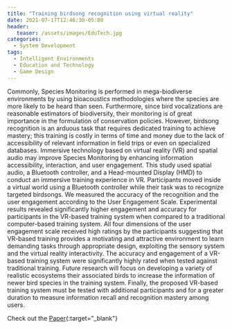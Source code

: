 ```yaml
---
title: "Training birdsong recognition using virtual reality"
date: 2021-07-17T12:46:30-05:00
header:
   teaser: /assets/images/EduTech.jpg
categories:
  - System Development
tags:
  - Intelligent Environments
  - Education and Technology 
  - Game Design
---
```


Commonly, Species Monitoring is performed in mega-biodiverse environments by using bioacoustics 
methodologies where the species are more likely to be heard than seen. Furthermore, since bird 
vocalizations are reasonable estimators of biodiversity, their monitoring is of great importance 
in the formulation of conservation policies. However, birdsong recognition is an arduous task that 
requires dedicated training to achieve mastery; this training is costly in terms of time and money 
due to the lack of accessibility of relevant information in field trips or even on specialized databases. 
Immersive technology based on virtual reality (VR) and spatial audio may improve Species Monitoring by 
enhancing information accessibility, interaction, and user engagement. This study used spatial audio, 
a Bluetooth controller, and a Head-mounted Display (HMD) to conduct an immersive training experience in VR. 
Participants moved inside a virtual world using a Bluetooth controller while their task was to recognize 
targeted birdsongs. We measured the accuracy of the recognition and the user engagement according to the 
User Engagement Scale. Experimental results revealed significantly higher engagement and accuracy for 
participants in the VR-based training system when compared to a traditional computer-based training system. 
All four dimensions of the user engagement scale received high ratings by the participants suggesting that 
VR-based training provides a motivating and attractive environment to learn demanding tasks through 
appropriate design, exploiting the sensory system and the virtual reality interactivity. 
The accuracy and engagement of a VR-based training system were significantly highly rated when tested 
against traditional training. Future research will focus on developing a variety of realistic ecosystems 
their associated birds to increase the information of newer bird species in the training system. 
Finally, the proposed VR-based training system must be tested with additional participants and for a 
greater duration to measure information recall and recognition mastery among users.

Check out the [Paper][URL]{:target="_blank"} 

[URL]: http://www.vr-ih.com/vrih/html/EN/10.3724/SP.J.2096-5796.21.00023

